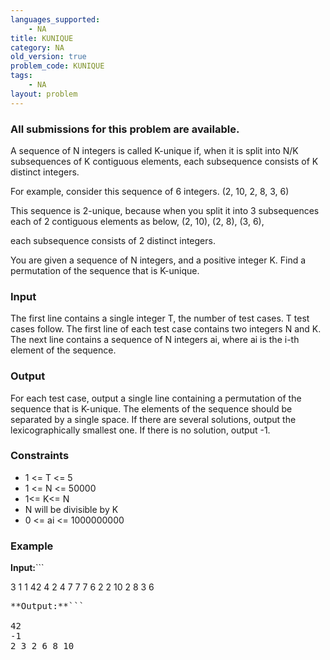 ```yaml
---
languages_supported:
    - NA
title: KUNIQUE
category: NA
old_version: true
problem_code: KUNIQUE
tags:
    - NA
layout: problem
---
```

###  All submissions for this problem are available. 

A sequence of N integers is called K-unique if, when it is split into N/K subsequences of K contiguous elements, each subsequence consists of K distinct integers.

For example, consider this sequence of 6 integers.
(2, 10, 2, 8, 3, 6)

This sequence is 2-unique, because when you split it into 3 subsequences each of 2 contiguous elements as below,
(2, 10), (2, 8), (3, 6),

each subsequence consists of 2 distinct integers.

You are given a sequence of N integers, and a positive integer K. Find a permutation of the sequence that is K-unique.

### Input

The first line contains a single integer T, the number of test cases. T test cases follow. The first line of each test case contains two integers N and K. The next line contains a sequence of N integers ai, where ai is the i-th element of the sequence.

### Output

For each test case, output a single line containing a permutation of the sequence that is K-unique. The elements of the sequence should be separated by a single space. If there are several solutions, output the lexicographically smallest one. If there is no solution, output -1.

### Constraints

- 1 <= T <= 5
- 1 <= N <= 50000
- 1<= K<= N
- N will be divisible by K
- 0 <= ai <= 1000000000

### Example

**Input:**```

3
1 1
42
4 2
4 7 7 7
6 2
2 10 2 8 3 6

<pre>**Output:**```

42
-1
2 3 2 6 8 10

</pre>